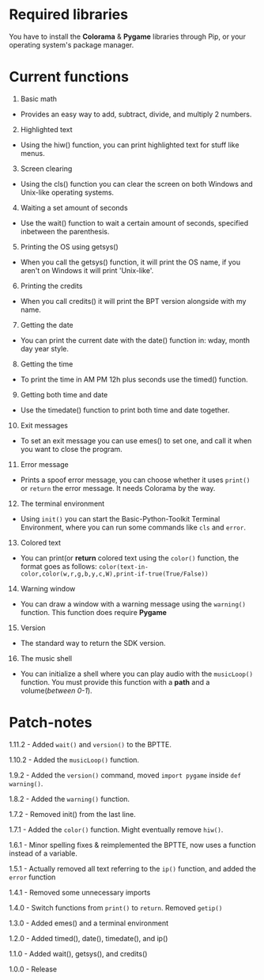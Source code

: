 # Required libraries 

You have to install the **Colorama** & **Pygame** libraries through Pip, or your operating system's package manager.

# Current functions

1. Basic math
  - Provides an easy way to add, subtract, divide, and multiply 2 numbers.

2. Highlighted text
  - Using the hiw() function, you can print highlighted text for stuff like menus.

3. Screen clearing
  - Using the cls() function you can clear the screen on both Windows and Unix-like operating systems.

4. Waiting a set amount of seconds
  - Use the wait() function to wait a certain amount of seconds, specified inbetween the parenthesis.

5. Printing the OS using getsys()

  - When you call the getsys() function, it will print the OS name, if you aren't on Windows it will print 'Unix-like'.

6. Printing the credits

  - When you call credits() it will print the BPT version alongside with my name.

7. Getting the date

  - You can print the current date with the date() function in: wday, month day year style.

8. Getting the time

  - To print the time in AM PM 12h plus seconds use the timed() function.

9. Getting both time and date

  - Use the timedate() function to print both time and date together.

10. Exit messages

  - To set an exit message you can use emes() to set one, and call it when you want to close the program.

11. Error message
  - Prints a spoof error message, you can choose whether it uses `print()` or `return` the error message. It needs Colorama by the way.

12. The terminal environment
  - Using `init()` you can start the Basic-Python-Toolkit Terminal Environment, where you can run some commands like `cls` and `error`.
13. Colored text
  - You can print(or **return** colored text using the `color()` function, the format goes as follows: `color(text-in-color,color(w,r,g,b,y,c,W),print-if-true(True/False))`

14. Warning window
  - You can draw a window with a warning message using the `warning()` function. This function does require **Pygame**

15. Version
  - The standard way to return the SDK version.

16. The music shell
  - You can initialize a shell where you can play audio with the `musicLoop()` function. You must provide this function with a **path** and a volume(*between 0-1*).

# Patch-notes

1.11.2 - Added `wait()` and `version()` to the BPTTE.

1.10.2 - Added the `musicLoop()` function.

1.9.2 - Added the `version()` command, moved `import pygame` inside `def warning()`.

1.8.2 - Added the `warning()` function.

1.7.2 - Removed init() from the last line.

1.7.1 - Added the `color()` function. Might eventually remove `hiw()`.

1.6.1 - Minor spelling fixes & reimplemented the BPTTE, now uses a function instead of a variable.

1.5.1 - Actually removed all text referring to the `ip()` function, and added the `error` function

1.4.1 - Removed some unnecessary imports

1.4.0 - Switch functions from `print()` to `return`. Removed `getip()`

1.3.0 - Added emes() and a terminal environment

1.2.0 - Added timed(), date(), timedate(), and ip()

1.1.0 - Added wait(), getsys(), and credits() 

1.0.0 - Release
